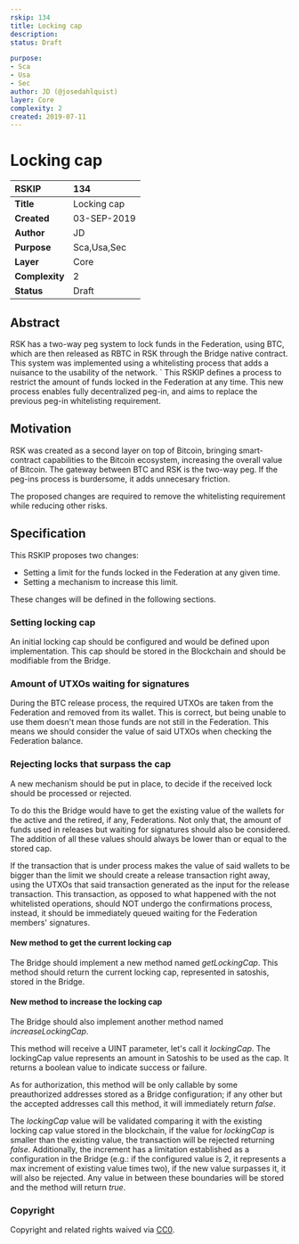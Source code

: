 ```yaml
---
rskip: 134
title: Locking cap
description: 
status: Draft

purpose: 
- Sca
- Usa
- Sec
author: JD (@josedahlquist)
layer: Core
complexity: 2
created: 2019-07-11
---
```

# Locking cap

|RSKIP          |134           |
| :------------ |:-------------|
|**Title**      |Locking cap |
|**Created**    |03-SEP-2019 |
|**Author**     |JD |
|**Purpose**    |Sca,Usa,Sec |
|**Layer**      |Core |
|**Complexity** |2 |
|**Status**     |Draft |

## Abstract

RSK has a two-way peg system to lock funds in the Federation, using BTC, which are then released as RBTC in RSK through the Bridge native contract. This system was implemented using a whitelisting process that adds a nuisance to the usability of the network.
`
This RSKIP defines a process to restrict the amount of funds locked in the Federation at any time. This new process enables fully decentralized peg-in, and aims to replace the previous peg-in whitelisting requirement. 

## Motivation

RSK was created as a second layer on top of Bitcoin, bringing smart-contract capabilities to the Bitcoin ecosystem, increasing the overall value of Bitcoin.
The gateway between BTC and RSK is the two-way peg. If the peg-ins process is burdersome, it adds unnecesary friction.

The proposed changes are required to remove the whitelisting requirement while reducing other risks.

## Specification

This RSKIP proposes two changes:

* Setting a limit for the funds locked in the Federation at any given time.
* Setting a mechanism to increase this limit.

These changes will be defined in the following sections.

### Setting locking cap

An initial locking cap should be configured and would be defined upon implementation. This cap should be stored in the Blockchain and should be modifiable from the Bridge.

### Amount of UTXOs waiting for signatures

During the BTC release process, the required UTXOs are taken from the Federation and removed from its wallet. This is correct, but being unable to use them doesn't mean those funds are not still in the Federation. This means we should consider the value of said UTXOs when checking the Federation balance.

### Rejecting locks that surpass the cap

A new mechanism should be put in place, to decide if the received lock should be processed or rejected.

To do this the Bridge would have to get the existing value of the wallets for the active and the retired, if any, Federations. Not only that, the amount of funds used in releases but waiting for signatures should also be considered. The addition of all these values should always be lower than or equal to the stored cap.

If the transaction that is under process makes the value of said wallets to be bigger than the limit we should create a release transaction right away, using the UTXOs that said transaction generated as the input for the release transaction. This transaction, as opposed to what happened with the not whitelisted operations, should NOT undergo the confirmations process, instead, it should be immediately queued waiting for the Federation members' signatures.

#### New method to get the current locking cap

The Bridge should implement a new method named *getLockingCap*. This method should return the current locking cap, represented in satoshis, stored in the Bridge.

#### New method to increase the locking cap

The Bridge should also implement another method named *increaseLockingCap*.

This method will receive a UINT parameter, let's call it *lockingCap*. The lockingCap value represents an amount in Satoshis to be used as the cap.
It returns a boolean value to indicate success or failure.

As for authorization, this method will be only callable by some preauthorized addresses stored as a Bridge configuration; if any other but the accepted addresses call this method, it will immediately return *false*.

The *lockingCap* value will be validated comparing it with the existing locking cap value stored in the blockchain, if the value for *lockingCap* is smaller than the existing value, the transaction will be rejected returning *false*. Additionally, the increment has a limitation established as a configuration in the Bridge (e.g.: if the configured value is 2, it represents a max increment of existing value times two), if the new value surpasses it, it will also be rejected. Any value in between these boundaries will be stored and the method will return *true*.

### Copyright

Copyright and related rights waived via [CC0](https://creativecommons.org/publicdomain/zero/1.0/).

